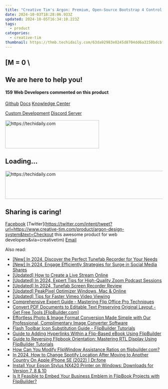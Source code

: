 ```yaml
---
title: "Creative Tim's Argon: Premium, Open-Source Bootstrap 4 Control Panel (Free)"
date: 2024-10-03T18:28:06.933Z
updated: 2024-10-05T16:34:10.223Z
tags:
  - product
categories:
  - creative-tim
thumbnail: https://thmb.techidaily.com/63da92983e0245d8704dd6a3150bdcbfb7cabcd587560ad00c9351b904f56102.jpg
---
```


## \[M = 0 \

## We are here to help you!

#### 159 Web Developers commented on this product

[Github](https://github.com/creativetimofficial/argon-design-system) [Docs](https://tools.techidaily.com/creative-tim/products/) [Knowledge Center](https://tools.techidaily.com/creative-tim/products/) 

[Custom Development](https://tools.techidaily.com/creative-tim/products/) [Discord Server](https://discord.com/invite/FhCJCaHdQa) 

<!-- affiliate ads begin -->
<a href="https://aligracehair.sjv.io/c/5597632/2135400/19272" target="_top" id="2135400">
  <img src="//a.impactradius-go.com/display-ad/19272-2135400" border="0" alt="https://techidaily.com" width="300" height="90"/>
</a>
<img height="0" width="0" src="https://aligracehair.sjv.io/i/5597632/2135400/19272" style="position:absolute;visibility:hidden;" border="0" />
<!-- affiliate ads end -->

## Loading...

<!-- affiliate ads begin -->
<a href="https://appsumo.8odi.net/c/5597632/2111964/7443" target="_top" id="2111964">
  <img src="//a.impactradius-go.com/display-ad/7443-2111964" border="0" alt="https://techidaily.com" width="728" height="90"/>
</a>
<img height="0" width="0" src="https://appsumo.8odi.net/i/5597632/2111964/7443" style="position:absolute;visibility:hidden;" border="0" />
<!-- affiliate ads end -->

## Sharing is caring!

[Facebook](https://www.facebook.com/sharer/sharer.php?u=https://www.creative-tim.com/product/argon-design-system?src=sdkpreparse) [Twitter](https://twitter.com/intent/tweet?url=https://www.creative-tim.com/product/argon-design-system&text=Checkout this awesome product for web developers&via=creativetim) [Email](https://tools.techidaily.com/creative-tim/products/)

<ins class="adsbygoogle"
     style="display:block"
     data-ad-format="autorelaxed"
     data-ad-client="ca-pub-7571918770474297"
     data-ad-slot="1223367746"></ins>

<ins class="adsbygoogle"
     style="display:block"
     data-ad-client="ca-pub-7571918770474297"
     data-ad-slot="8358498916"
     data-ad-format="auto"
     data-full-width-responsive="true"></ins>

<span class="atpl-alsoreadstyle">Also read:</span>
<div><ul>
<li><a href="https://desktop-recording.techidaily.com/new-in-2024-discover-the-perfect-tunefab-recorder-for-your-needs/"><u>[New] In 2024, Discover the Perfect Tunefab Recorder for Your Needs</u></a></li>
<li><a href="https://facebook-video-recording.techidaily.com/new-in-2024-engage-efficiently-strategies-for-surge-in-social-media-shares/"><u>[New] In 2024, Engage Efficiently Strategies for Surge in Social Media Shares</u></a></li>
<li><a href="https://extra-tips.techidaily.com/updated-how-to-create-a-live-stream-online/"><u>[Updated] How to Create a Live Stream Online</u></a></li>
<li><a href="https://video-capture.techidaily.com/updated-in-2024-expert-tips-for-high-quality-zoom-podcast-sessions/"><u>[Updated] In 2024, Expert Tips for High-Quality Zoom Podcast Sessions</u></a></li>
<li><a href="https://screen-recording.techidaily.com/updated-in-2024-tunefab-screen-recorder-review/"><u>[Updated] In 2024, Tunefab Screen Recorder Review</u></a></li>
<li><a href="https://extra-approaches.techidaily.com/updated-peakpixel-optimizer-windows-mac-and-online/"><u>[Updated] PeakPixel Optimizer Windows, Mac & Online</u></a></li>
<li><a href="https://vimeo-videos.techidaily.com/updated-tips-for-faster-vimeo-video-viewing/"><u>[Updated] Tips for Faster Vimeo Video Viewing</u></a></li>
<li><a href="https://win-data.techidaily.com/comprehensive-expert-guide-mastering-flip-office-pro-techniques/"><u>Comprehensive Expert Guide - Mastering Flip Office Pro Techniques</u></a></li>
<li><a href="https://win-data.techidaily.com/convert-pdf-documents-to-editable-text-preserving-original-layout-get-free-tools-flipbuildercom/"><u>Convert PDF Documents to Editable Text Preserving Original Layout - Get Free Tools [FlipBuilder.com]</u></a></li>
<li><a href="https://win-data.techidaily.com/effortless-photo-and-image-format-conversion-made-simple-with-our-professional-complimentary-image-converter-software/"><u>Effortless Photo & Image Format Conversion Made Simple with Our Professional, Complimentary Image Converter Software</u></a></li>
<li><a href="https://win-data.techidaily.com/flash-toolbar-icon-substitution-guide-flipbuilder-tutorials/"><u>Flash Toolbar Icon Substitution Guide - FlipBuilder Tutorials</u></a></li>
<li><a href="https://win-data.techidaily.com/guide-to-adding-hyperlinks-within-a-flip-based-ebook-using-flipbuilder/"><u>Guide to Adding Hyperlinks Within a Flip-Based eBook Using FlipBuilder</u></a></li>
<li><a href="https://win-data.techidaily.com/guide-to-reversing-flipbook-orientation-mastering-rtl-display-using-flipbuilder-tutorials/"><u>Guide to Reversing Flipbook Orientation: Mastering RTL Display Using FlipBuilder Tutorials</u></a></li>
<li><a href="https://win-data.techidaily.com/how-can-you-modify-flipwindow-assistance-ratios-on-flipbuildercom/"><u>How Can You Modify FlipWindow Assistance Ratios on flipbuilder.com?</u></a></li>
<li><a href="https://review-topics.techidaily.com/in-2024-how-to-change-spotify-location-after-moving-to-another-country-on-apple-iphone-se-2022-drfone-by-drfone-virtual-ios/"><u>In 2024, How to Change Spotify Location After Moving to Another Country On Apple iPhone SE (2022) | Dr.fone</u></a></li>
<li><a href="https://driver-download.techidaily.com/install-your-epson-stylus-nx420-printer-on-windows-downloads-for-version-7-8-and-10/"><u>Install Your Epson Stylus NX420 Printer on Windows: Downloads for Version 7, 8 & 10</u></a></li>
<li><a href="https://win-data.techidaily.com/is-it-feasible-to-embed-your-business-emblem-in-flipbook-projects-with-flipbuilder/"><u>Is It Feasible to Embed Your Business Emblem in FlipBook Projects with FlipBuilder?</u></a></li>
</ul></div>

